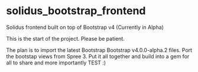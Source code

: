 # solidus_bootstrap_frontend
Solidus frontend built on top of Bootstrap v4 (Currently in Alpha)

This is the start of the project. Please be patient.

The plan is to import the latest Bootstrap Bootstrap v4.0.0-alpha.2 files. Port the bootstap views from Spree 3. Put it all together and build into a gem for all to share and more importantly TEST :)
